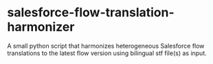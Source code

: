 # salesforce-flow-translation-harmonizer
A small python script that harmonizes heterogeneous Salesforce flow translations to the latest flow version using bilingual stf file(s) as input.
